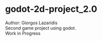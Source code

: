 # godot-2d-project_2.0
Author: Giorgos Lazaridis <br />
Second game project using godot. <br />
Work in Progress

